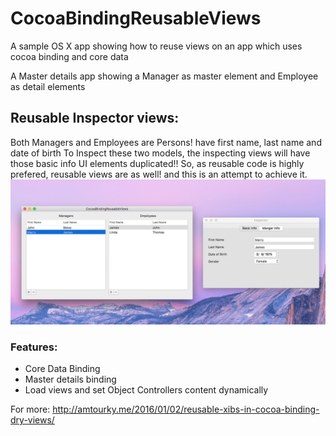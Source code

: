 # CocoaBindingReusableViews
A sample OS X app showing how to reuse views on an app which uses cocoa binding and core data

A Master details app showing a Manager as master element and Employee as detail elements

## Reusable Inspector views:
Both Managers and Employees are Persons! have first name, last name and date of birth
To Inspect these two models, the inspecting views will have those basic info UI elements duplicated!! 
So, as reusable code is highly prefered, reusable views are as well! and this is an attempt to achieve it.
![alt tag](https://raw.githubusercontent.com/AMTourky/CocoaBindingReusableViews/master/sample.gif)
### Features:
  - Core Data Binding
  - Master details binding
  - Load views and set Object Controllers content dynamically

For more: http://amtourky.me/2016/01/02/reusable-xibs-in-cocoa-binding-dry-views/
